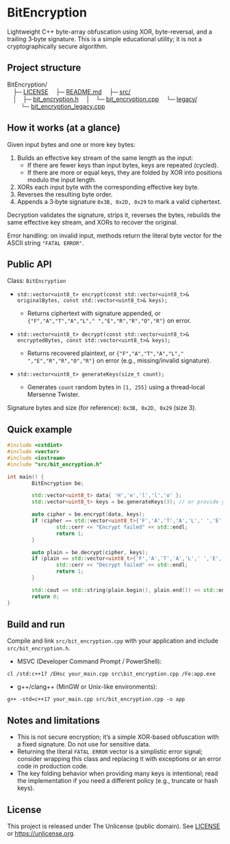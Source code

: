 # BitEncryption

Lightweight C++ byte-array obfuscation using XOR, byte-reversal, and a trailing 3‑byte signature. This is a simple educational utility; it is not a cryptographically secure algorithm.

## Project structure

BitEncryption/<br>
&emsp;├─ [LICENSE](LICENSE)
&emsp;├─ [README.md](README.md)
&emsp;├─ [src/](src/)<br>
&emsp;│&emsp;├─ [bit_encryption.h](src/bit_encryption.h)
&emsp;│&emsp;└─ [bit_encryption.cpp](src/bit_encryption.cpp)
&emsp;└─ [legacy/](legacy/)<br>
&emsp;&emsp; └─ [bit_encryption_legacy.cpp](legacy/bit_encryption_legacy.cpp)

## How it works (at a glance)

Given input bytes and one or more key bytes:

1. Builds an effective key stream of the same length as the input:
	 - If there are fewer keys than input bytes, keys are repeated (cycled).
	 - If there are more or equal keys, they are folded by XOR into positions modulo the input length.
2. XORs each input byte with the corresponding effective key byte.
3. Reverses the resulting byte order.
4. Appends a 3‑byte signature `0x3B, 0x2D, 0x29` to mark a valid ciphertext.

Decryption validates the signature, strips it, reverses the bytes, rebuilds the same effective key stream, and XORs to recover the original.

Error handling: on invalid input, methods return the literal byte vector for the ASCII string `"FATAL ERROR"`.

## Public API

Class: `BitEncryption`

- `std::vector<uint8_t> encrypt(const std::vector<uint8_t>& originalBytes, const std::vector<uint8_t>& keys);`
	- Returns ciphertext with signature appended, or `{"F","A","T","A","L"," ","E","R","R","O","R"}` on error.

- `std::vector<uint8_t> decrypt(const std::vector<uint8_t>& encryptedBytes, const std::vector<uint8_t>& keys);`
	- Returns recovered plaintext, or `{"F","A","T","A","L"," ","E","R","R","O","R"}` on error (e.g., missing/invalid signature).

- `std::vector<uint8_t> generateKeys(size_t count);`
	- Generates `count` random bytes in `[1, 255]` using a thread‑local Mersenne Twister.

Signature bytes and size (for reference): `0x3B, 0x2D, 0x29` (size 3).

## Quick example

```cpp
#include <cstdint>
#include <vector>
#include <iostream>
#include "src/bit_encryption.h"

int main() {
		BitEncryption be;

		std::vector<uint8_t> data{ 'H','e','l','l','o' };
		std::vector<uint8_t> keys = be.generateKeys(3); // or provide your own keys

		auto cipher = be.encrypt(data, keys);
		if (cipher == std::vector<uint8_t>{'F','A','T','A','L',' ','E','R','R','O','R'}) {
				std::cerr << "Encrypt failed" << std::endl;
				return 1;
		}

		auto plain = be.decrypt(cipher, keys);
		if (plain == std::vector<uint8_t>{'F','A','T','A','L',' ','E','R','R','O','R'}) {
				std::cerr << "Decrypt failed" << std::endl;
				return 1;
		}

		std::cout << std::string(plain.begin(), plain.end()) << std::endl; // Hello
		return 0;
}
```

## Build and run

Compile and link `src/bit_encryption.cpp` with your application and include `src/bit_encryption.h`.

- MSVC (Developer Command Prompt / PowerShell):

```
cl /std:c++17 /EHsc your_main.cpp src\bit_encryption.cpp /Fe:app.exe
```

- g++/clang++ (MinGW or Unix-like environments):

```
g++ -std=c++17 your_main.cpp src/bit_encryption.cpp -o app
```

## Notes and limitations

- This is not secure encryption; it’s a simple XOR-based obfuscation with a fixed signature. Do not use for sensitive data.
- Returning the literal `FATAL ERROR` vector is a simplistic error signal; consider wrapping this class and replacing it with exceptions or an error code in production code.
- The key folding behavior when providing many keys is intentional; read the implementation if you need a different policy (e.g., truncate or hash keys).

## License

This project is released under The Unlicense (public domain). See [LICENSE](LICENSE) or https://unlicense.org.